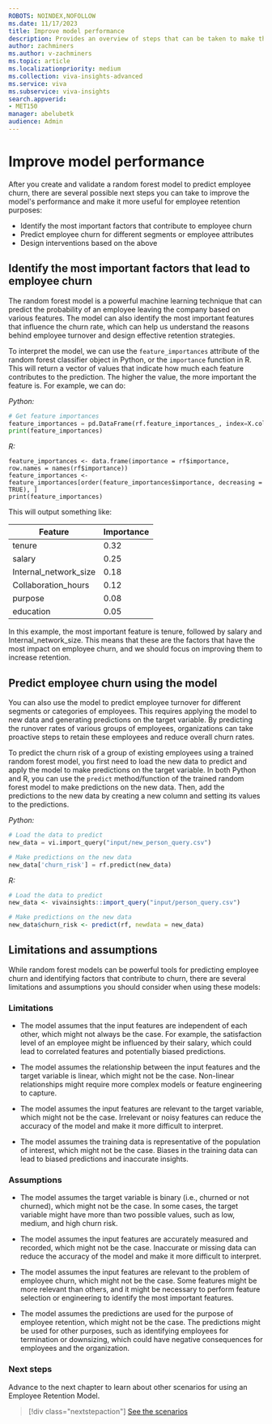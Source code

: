 ```yaml
---
ROBOTS: NOINDEX,NOFOLLOW
ms.date: 11/17/2023
title: Improve model performance
description: Provides an overview of steps that can be taken to make the employee retention model even more useful.
author: zachminers
ms.author: v-zachminers
ms.topic: article
ms.localizationpriority: medium 
ms.collection: viva-insights-advanced 
ms.service: viva 
ms.subservice: viva-insights 
search.appverid: 
- MET150 
manager: abelubetk
audience: Admin
---
```


# Improve model performance

After you create and validate a random forest model to predict employee churn, there are several possible next steps you can take to improve the model's performance and make it more useful for employee retention purposes:

- Identify the most important factors that contribute to employee churn
- Predict employee churn for different segments or employee attributes
- Design interventions based on the above

## Identify the most important factors that lead to employee churn

The random forest model is a powerful machine learning technique that can predict the probability of an employee leaving the company based on various features. The model can also identify the most important features that influence the churn rate, which can help us understand the reasons behind employee turnover and design effective retention strategies.

To interpret the model, we can use the `feature_importances` attribute of the random forest classifier object in Python, or the `importance` function in R. This will return a vector of values that indicate how much each feature contributes to the prediction. The higher the value, the more important the feature is. For example, we can do:

*Python:*

```python
# Get feature importances
feature_importances = pd.DataFrame(rf.feature_importances_, index=X.columns, columns=["importance"]).sort_values(by="importance", ascending=False)
print(feature_importances)
```

*R:*

```# Get feature importances
feature_importances <- data.frame(importance = rf$importance, row.names = names(rf$importance))
feature_importances <- feature_importances[order(feature_importances$importance, decreasing = TRUE), ]
print(feature_importances)
```

This will output something like:

| Feature | Importance |
|---------------|------------|
| tenure | 0.32 |
| salary | 0.25 |
| Internal_network_size | 0.18 |
| Collaboration_hours | 0.12 |
| purpose | 0.08 |
| education | 0.05 |

In this example, the most important feature is tenure, followed by salary and Internal_network_size. This means that these are the factors that have the most impact on employee churn, and we should focus on improving them to increase retention.

## Predict employee churn using the model

You can also use the model to predict employee turnover for different segments or categories of employees. This requires applying the model to new data and generating predictions on the target variable. By predicting the runover rates of various groups of employees, organizations can take proactive steps to retain these employees and reduce overall churn rates.

To predict the churn risk of a group of existing employees using a trained random forest model, you first need to load the new data to predict and apply the model to make predictions on the target variable. In both Python and R, you can use the `predict` method/function of the trained random forest model to make predictions on the new data. Then, add the predictions to the new data by creating a new column and setting its values to the predictions.

*Python:*

```python
# Load the data to predict
new_data = vi.import_query("input/new_person_query.csv") 

# Make predictions on the new data
new_data['churn_risk'] = rf.predict(new_data)
```

*R:*

```R
# Load the data to predict
new_data <- vivainsights::import_query("input/person_query.csv")

# Make predictions on the new data
new_data$churn_risk <- predict(rf, newdata = new_data)
```

## Limitations and assumptions

While random forest models can be powerful tools for predicting employee churn and identifying factors that contribute to churn, there are several limitations and assumptions you should consider when using these models:

### Limitations

- The model assumes that the input features are independent of each other, which might not always be the case. For example, the satisfaction level of an employee might be influenced by their salary, which could lead to correlated features and potentially biased predictions.

- The model assumes the relationship between the input features and the target variable is linear, which might not be the case. Non-linear relationships might require more complex models or feature engineering to capture.

- The model assumes the input features are relevant to the target variable, which might not be the case. Irrelevant or noisy features can reduce the accuracy of the model and make it more difficult to interpret.

- The model assumes the training data is representative of the population of interest, which might not be the case. Biases in the training data can lead to biased predictions and inaccurate insights.

### Assumptions

- The model assumes the target variable is binary (i.e., churned or not churned), which might not be the case. In some cases, the target variable might have more than two possible values, such as low, medium, and high churn risk.

- The model assumes the input features are accurately measured and recorded, which might not be the case. Inaccurate or missing data can reduce the accuracy of the model and make it more difficult to interpret.

- The model assumes the input features are relevant to the problem of employee churn, which might not be the case. Some features might be more relevant than others, and it might be necessary to perform feature selection or engineering to identify the most important features.

- The model assumes the predictions are used for the purpose of employee retention, which might not be the case. The predictions might be used for other purposes, such as identifying employees for termination or downsizing, which could have negative consequences for employees and the organization.

### Next steps

Advance to the next chapter to learn about other scenarios for using an Employee Retention Model.

> [!div class="nextstepaction"]
> [See the scenarios](other-ways-to-use-an-employee-retention-model.md)